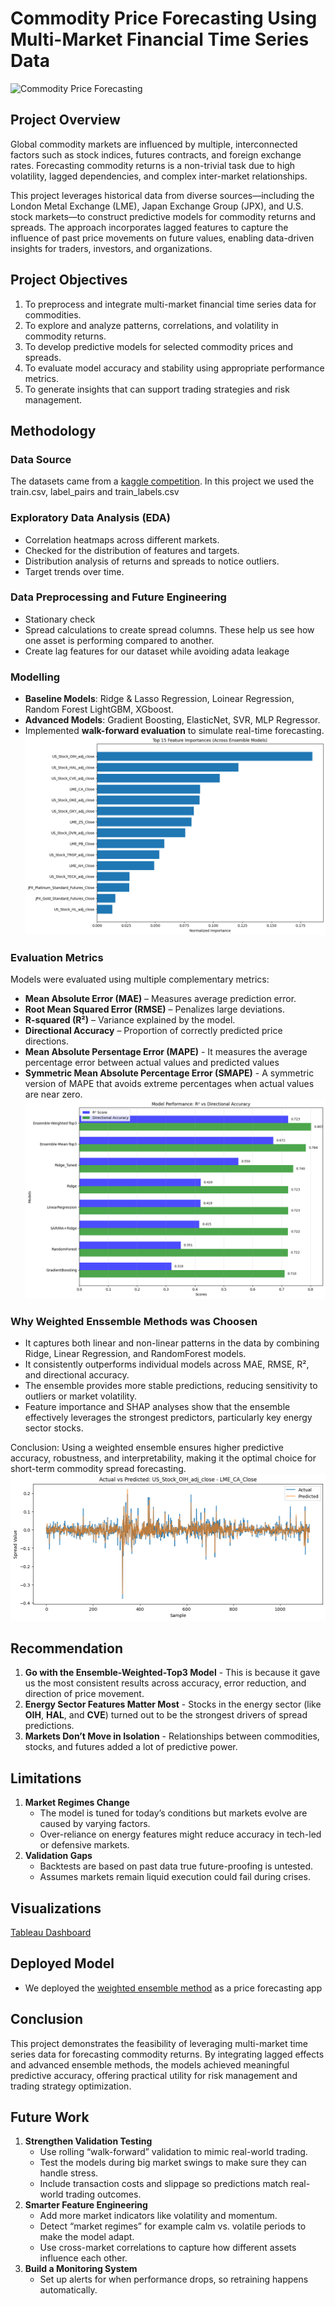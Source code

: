 # Commodity Price Forecasting Using Multi-Market Financial Time Series Data

![Commodity Price Forecasting](images/project_banner.png)

## Project Overview
Global commodity markets are influenced by multiple, interconnected factors such as stock indices, futures contracts, and foreign exchange rates. Forecasting commodity returns is a non-trivial task due to high volatility, lagged dependencies, and complex inter-market relationships.

This project leverages historical data from diverse sources—including the London Metal Exchange (LME), Japan Exchange Group (JPX), and U.S. stock markets—to construct predictive models for commodity returns and spreads. The approach incorporates lagged features to capture the influence of past price movements on future values, enabling data-driven insights for traders, investors, and organizations.

## Project Objectives
1. To preprocess and integrate multi-market financial time series data for commodities.  
2. To explore and analyze patterns, correlations, and volatility in commodity returns.  
3. To develop predictive models for selected commodity prices and spreads.  
4. To evaluate model accuracy and stability using appropriate performance metrics.  
5. To generate insights that can support trading strategies and risk management.  

## Methodology

### Data Source
The datasets came from a [kaggle competition](https://www.kaggle.com/competitions/mitsui-commodity-prediction-challenge/data). In this project we used the train.csv, label_pairs and train_labels.csv 

### Exploratory Data Analysis (EDA)
- Correlation heatmaps across different markets. 
- Checked for the distribution of features and targets. 
- Distribution analysis of returns and spreads to notice outliers.  
- Target trends over time.

### Data Preprocessing and Future Engineering
- Stationary check
- Spread calculations to create spread columns. These help us see how one asset is performing compared to another.
- Create lag features for our dataset while avoiding adata leakage

### Modelling
- **Baseline Models**: Ridge & Lasso Regression, Loinear Regression, Random Forest LightGBM, XGboost.  
- **Advanced Models**: Gradient Boosting, ElasticNet, SVR, MLP Regressor.  
- Implemented **walk-forward evaluation** to simulate real-time forecasting.  
![Future Importance](images/Future%20Importance.png)

### Evaluation Metrics
Models were evaluated using multiple complementary metrics:  
- **Mean Absolute Error (MAE)** – Measures average prediction error.  
- **Root Mean Squared Error (RMSE)** – Penalizes large deviations.  
- **R-squared (R²)** – Variance explained by the model.  
- **Directional Accuracy** – Proportion of correctly predicted price directions. 
- **Mean Absolute Persentage Error (MAPE)** - It measures the average percentage error between actual values and predicted values 
- **Symmetric Mean Absolute Percentage Error (SMAPE)** - A symmetric version of MAPE that avoids extreme percentages when actual values are near zero. 
![Model Perfomance Comparison](images/Model%20performance%20comparison.png)

### Why Weighted Enssemble Methods was Choosen
- It captures both linear and non-linear patterns in the data by combining Ridge, Linear Regression, and RandomForest models.  
- It consistently outperforms individual models across MAE, RMSE, R², and directional accuracy.  
- The ensemble provides more stable predictions, reducing sensitivity to outliers or market volatility.  
- Feature importance and SHAP analyses show that the ensemble effectively leverages the strongest predictors, particularly key energy sector stocks.

Conclusion: Using a weighted ensemble ensures higher predictive accuracy, robustness, and interpretability, making it the optimal choice for short-term commodity spread forecasting.  
![Actual vs Predicted](images/Actual%20vs%20Predicted.png)

## Recommendation
1. **Go with the Ensemble-Weighted-Top3 Model** - This is because it gave us the most consistent results across accuracy, error reduction, and direction of price movement.  
2. **Energy Sector Features Matter Most** - Stocks in the energy sector (like **OIH**, **HAL**, and **CVE**) turned out to be the strongest drivers of spread predictions.  
3. **Markets Don’t Move in Isolation** - Relationships between commodities, stocks, and futures added a lot of predictive power.  
  
## Limitations
1. **Market Regimes Change**  
   - The model is tuned for today’s conditions but markets evolve are caused by varying factors.  
   - Over-reliance on energy features might reduce accuracy in tech-led or defensive markets.  
3. **Validation Gaps**  
   - Backtests are based on past data true future-proofing is untested.  
   - Assumes markets remain liquid execution could fail during crises.  

## Visualizations
[Tableau Dashboard](https://public.tableau.com/app/profile/rodgers.otieno/viz/Phase5_17595776062790/Group5DashBoard?publish=yes)

## Deployed Model
- We deployed the [weighted ensemble method](https://commodity-price-forecasting.streamlit.app/) as a price forecasting app

## Conclusion
This project demonstrates the feasibility of leveraging multi-market time series data for forecasting commodity returns. By integrating lagged effects and advanced ensemble methods, the models achieved meaningful predictive accuracy, offering practical utility for risk management and trading strategy optimization.

## Future Work
1. **Strengthen Validation Testing**  
   - Use rolling “walk-forward” validation to mimic real-world trading.  
   - Test the models during big market swings to make sure they can handle stress.  
   - Include transaction costs and slippage so predictions match real-world trading outcomes.  
2. **Smarter Feature Engineering**  
   - Add more market indicators like volatility and momentum.  
   - Detect “market regimes” for example  calm vs. volatile periods to make the model adapt.  
   - Use cross-market correlations to capture how different assets influence each other.  
3. **Build a Monitoring System**  
   - Set up alerts for when performance drops, so retraining happens automatically.   

